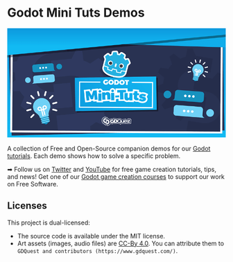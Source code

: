 # Godot Mini Tuts Demos

![Godot mini tutorials banner](images/godot-mini-tuts-banner.png)

A collection of Free and Open-Source companion demos for our [Godot tutorials](https://www.gdquest.com/tutorial/godot/). Each demo shows how to solve a specific problem.

➡ Follow us on [Twitter](https://twitter.com/NathanGDQuest) and [YouTube](https://www.youtube.com/c/gdquest/) for free game creation tutorials, tips, and news! Get one of our [Godot game creation courses](https://gdquest.mavenseed.com/) to support our work on Free Software.

## Licenses

This project is dual-licensed:

- The source code is available under the MIT license.
- Art assets (images, audio files) are [CC-By 4.0](https://creativecommons.org/licenses/by/4.0/). You can attribute them to `GDQuest and contributors (https://www.gdquest.com/)`.
